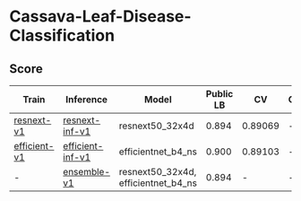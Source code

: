 # Cassava-Leaf-Disease-Classification

## Score

| Train          | Inference          | Model                               | Public LB | CV      | Comment |
| ---            | ---                | ---                                 | ---       | ---     | ---     |
| [resnext-v1]   | [resnext-inf-v1]   | resnext50_32x4d                     | 0.894     | 0.89069 | -       |
| [efficient-v1] | [efficient-inf-v1] | efficientnet_b4_ns                  | 0.900     | 0.89103 | -       |
| -              | [ensemble-v1]      | resnext50_32x4d, efficientnet_b4_ns | 0.894     | -       | -       |


[efficient-inf-v1]: https://github.com/IMOKURI/Cassava-Leaf-Disease-Classification/commit/bc1bc571b52a0d3b5ec6e739fc5bc5e598c26c62
[efficient-v1]: https://github.com/imokuri/cassava-leaf-disease-classification/commit/f639150116370039666b7bab452abd85932f4d24
[ensemble-v1]: https://github.com/IMOKURI/Cassava-Leaf-Disease-Classification/commit/2add41e660eafaac35f87a4f506a5314383c9cba
[resnext-inf-v1]: https://github.com/IMOKURI/Cassava-Leaf-Disease-Classification/commit/8fa6fe163d8e90cad183bc44d52e6e430510e5a8
[resnext-v1]: https://github.com/imokuri/cassava-leaf-disease-classification/commit/df110ca08bcbd3a69e45ffda3f33154bfde7fc12
